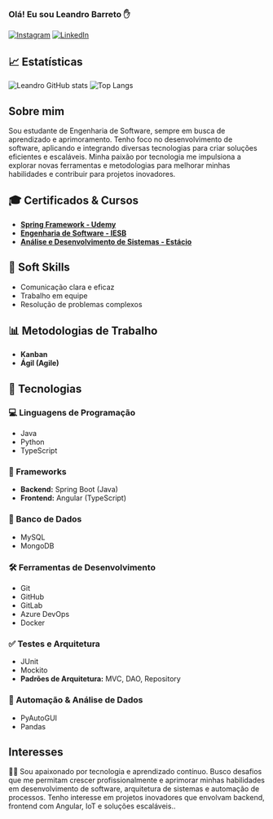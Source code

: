 ### Olá! Eu sou Leandro Barreto ✋

[![Instagram](https://img.shields.io/badge/Instagram-E4405F?style=for-the-badge&logo=instagram&logoColor=white)](https://www.instagram.com/leandro_britodev10/)
[![LinkedIn](https://img.shields.io/badge/LinkedIn-0A66C2?style=for-the-badge&logo=linkedin&logoColor=white)](https://www.linkedin.com/in/leandro-barreto-5128a223a/)

## 📈 Estatísticas
 
![Leandro GitHub stats](https://github-readme-stats.vercel.app/api?username=Leandrobryto&show_icons=true&theme=radical)
![Top Langs](https://github-readme-stats.vercel.app/api/top-langs/?username=Leandrobryto&layout=compact&theme=radical)

## Sobre mim
Sou estudante de Engenharia de Software, sempre em busca de aprendizado e aprimoramento. Tenho foco no desenvolvimento de software, aplicando e integrando diversas tecnologias para criar soluções eficientes e escaláveis. Minha paixão por tecnologia me impulsiona a explorar novas ferramentas e metodologias para melhorar minhas habilidades e contribuir para projetos inovadores.

## 🎓 Certificados & Cursos

- **[Spring Framework - Udemy](https://www.udemy.com/course/spring-framework/)**
- **[Engenharia de Software - IESB](https://www.iesb.br/)**
- **[Análise e Desenvolvimento de Sistemas - Estácio](https://www.estacio.br/)**

## 🌟 Soft Skills

- Comunicação clara e eficaz
- Trabalho em equipe
- Resolução de problemas complexos

## 📊 Metodologias de Trabalho  

- **Kanban**  
- **Ágil (Agile)**  


## 🚀 Tecnologias  

### 💻 Linguagens de Programação  
- Java  
- Python  
- TypeScript  

### 🚀 Frameworks  
- **Backend:** Spring Boot (Java)  
- **Frontend:** Angular (TypeScript)  

### 📂 Banco de Dados  
- MySQL  
- MongoDB  

### 🛠️ Ferramentas de Desenvolvimento  
- Git  
- GitHub  
- GitLab  
- Azure DevOps
- Docker

### ✅ Testes e Arquitetura  
- JUnit  
- Mockito  
- **Padrões de Arquitetura:** MVC, DAO, Repository  

### 🔄 Automação & Análise de Dados  
- PyAutoGUI  
- Pandas  

## Interesses

👨‍🎓 Sou apaixonado por tecnologia e aprendizado contínuo. Busco desafios que me permitam crescer profissionalmente e aprimorar minhas habilidades em desenvolvimento de software, arquitetura de sistemas e automação de processos. Tenho interesse em projetos inovadores que envolvam backend, frontend com Angular, IoT e soluções escaláveis..
